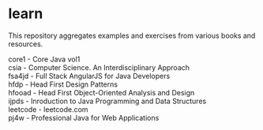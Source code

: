 # learn
This repository aggregates examples and exercises from various books and resources.

core1 - Core Java vol1  
csia - Computer Science. An Interdisciplinary Approach  
fsa4jd - Full Stack AngularJS for Java Developers  
hfdp - Head First Design Patterns  
hfooad - Head First Object-Oriented Analysis and Design  
ijpds - Inroduction to Java Programming and Data Structures  
leetcode - leetcode.com  
pj4w - Professional Java for Web Applications  